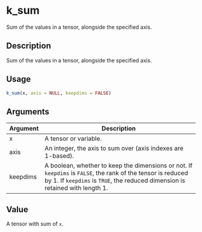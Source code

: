 # k_sum


Sum of the values in a tensor, alongside the specified axis.




## Description

Sum of the values in a tensor, alongside the specified axis.





## Usage
```r
k_sum(x, axis = NULL, keepdims = FALSE)
```




## Arguments


Argument      |Description
------------- |----------------
x | A tensor or variable.
axis | An integer, the axis to sum over (axis indexes are 1-based).
keepdims | A boolean, whether to keep the dimensions or not. If ``keepdims`` is ``FALSE``, the rank of the tensor is reduced by 1. If ``keepdims`` is ``TRUE``, the reduced dimension is retained with length 1.





## Value

A tensor with sum of ``x``.





